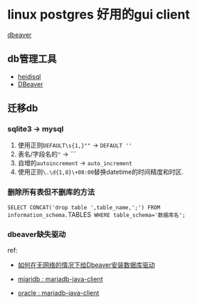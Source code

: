 # linux postgres 好用的gui client
[dbeaver](https://dbeaver.io/)

## db管理工具
- [heidisql](https://www.heidisql.com/)
- [DBeaver](https://dbeaver.io/)

## 迁移db
### sqlite3 -> mysql
1. 使用正则`DEFAULT\s{1,}""` -> `DEFAULT ''`
1. 表名/字段名的`"` -> ```
1. 自增的`autoincrement` -> `auto_increment`
1. 使用正则`\.\d{1,8}\+08:00`替换datetime的时间精度和时区.

### 删除所有表但不删库的方法
`SELECT CONCAT('drop table ',table_name,';') FROM information_schema.`TABLES` WHERE table_schema='数据库名';`

### dbeaver缺失驱动
ref:
- [如何在无网络的情况下给Dbeaver安装数据库驱动](https://blog.csdn.net/Georgetwo/article/details/112390120)

- [miaridb : mariadb-java-client](https://mvnrepository.com/artifact/org.mariadb.jdbc/mariadb-java-client)
- [oracle : mariadb-java-client](https://mvnrepository.com/artifact/org.mariadb.jdbc/mariadb-java-client)